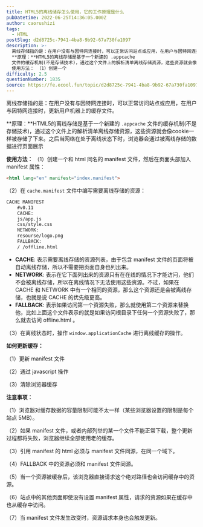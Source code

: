 ```yaml
---
title: HTML5的离线储存怎么使用，它的工作原理是什么
pubDatetime: 2022-06-25T14:36:05.000Z
author: caorushizi
tags:
  - HTML
postSlug: d2d8725c-7941-4ba8-9b92-67a730fa1097
description: >-
  离线存储指的是：在用户没有与因特网连接时，可以正常访问站点或应用，在用户与因特网连接时，更新用户机器上的缓存文件。
  **原理：**HTML5的离线存储是基于一个新建的 .appcache
  文件的缓存机制(不是存储技术)，通过这个文件上的解析清单离线存储资源，这些资源就会像cookie一样被存储了下来。之后当网络在处于离线状态下时，浏览器会通过被离线存储的数据进行页面展示
  使用方法： （1）创建一个
difficulty: 2.5
questionNumber: 1835
source: https://fe.ecool.fun/topic/d2d8725c-7941-4ba8-9b92-67a730fa1097
---
```



离线存储指的是：在用户没有与因特网连接时，可以正常访问站点或应用，在用户与因特网连接时，更新用户机器上的缓存文件。


**原理：**HTML5的离线存储是基于一个新建的 `.appcache` 文件的缓存机制(不是存储技术)，通过这个文件上的解析清单离线存储资源，这些资源就会像cookie一样被存储了下来。之后当网络在处于离线状态下时，浏览器会通过被离线存储的数据进行页面展示


**使用方法：**
（1）创建一个和 html 同名的 manifest 文件，然后在页面头部加入 manifest 属性：

```html
<html lang="en" manifest="index.manifest">
```

（2）在 `cache.manifest` 文件中编写需要离线存储的资源：

```html
CACHE MANIFEST
    #v0.11
    CACHE:
    js/app.js
    css/style.css
    NETWORK:
    resourse/logo.png
    FALLBACK:
    / /offline.html
```

- **CACHE**: 表示需要离线存储的资源列表，由于包含 manifest 文件的页面将被自动离线存储，所以不需要把页面自身也列出来。
- **NETWORK**: 表示在它下面列出来的资源只有在在线的情况下才能访问，他们不会被离线存储，所以在离线情况下无法使用这些资源。不过，如果在 CACHE 和 NETWORK 中有一个相同的资源，那么这个资源还是会被离线存储，也就是说 CACHE 的优先级更高。
- **FALLBACK**: 表示如果访问第一个资源失败，那么就使用第二个资源来替换他，比如上面这个文件表示的就是如果访问根目录下任何一个资源失败了，那么就去访问 offline.html 。

（3）在离线状态时，操作 `window.applicationCache` 进行离线缓存的操作。


**如何更新缓存：**

（1）更新 manifest 文件
 
 （2）通过 javascript 操作
 
 （3）清除浏览器缓存


**注意事项：**
 
 （1）浏览器对缓存数据的容量限制可能不太一样（某些浏览器设置的限制是每个站点 5MB）。
 
 （2）如果 manifest 文件，或者内部列举的某一个文件不能正常下载，整个更新过程都将失败，浏览器继续全部使用老的缓存。
 
 （3）引用 manifest 的 html 必须与 manifest 文件同源，在同一个域下。
 
 （4）FALLBACK 中的资源必须和 manifest 文件同源。
 
 （5）当一个资源被缓存后，该浏览器直接请求这个绝对路径也会访问缓存中的资源。
 
 （6）站点中的其他页面即使没有设置 manifest 属性，请求的资源如果在缓存中也从缓存中访问。

（7）当 manifest 文件发生改变时，资源请求本身也会触发更新。

